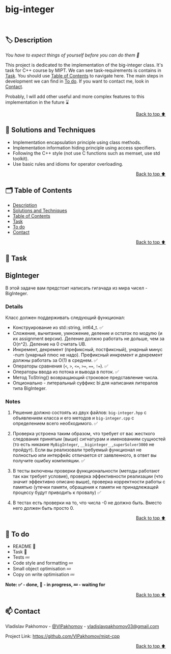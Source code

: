 # big-integer

<br/>

<a id="description"></a>
## 🏷️ Description

*You have to expect things of yourself before you can do them 💫* </br>

This project is dedicated to the implementation of the big-integer class. It's task for C++ course by MIPT. We can see task-requirements is contains in [Task](#task). You should use [Table of Contents](#️table_of_contents) to navigate here. The main steps in development we can find in [To do](#to_do). If you want to contact me, look in [Contact](#contact).<br/>

Probably, I will add other useful and more complex features to this implementation in the future ⌛ 

<p align="right"><a href="#string">Back to top ⬆️</a></p>

<a id="solutions_and_techniques"></a>
## 🎯 Solutions and Techniques

- Implementation encapsulation principle using class methods.
- Implementation information hiding principle using access specifiers.
- Following the C++ style (not use C functions such as memset, use std toolkit). 
- Use basic rules and idioms for operator overloading.   

<p align="right"><a href="#string">Back to top ⬆️</a></p>

<a id="table_of_contents"></a>
## 🗂️ Table of Contents 
- [Description](#️-description)
- [Solutions and Techniques](#-solutions-and-techniques)
- [Table of Contents](#️-table-of-contents)
- [Task](#-task)
- [To do](#-to-do)
- [Contact](#-contact)


<p align="right"><a href="#string">Back to top ⬆️</a></p>

<a id="task"></a>
## 📄 Task 

## BigInteger

В этой задаче вам предстоит написать гигачада из мира чисел - BigInteger.

### Details

Класс должен поддерживать следующий функционал:
* Конструирование из std::string, int64_t. ✅
* Сложение, вычитание, умножение, деление и остаток по модулю (и их assignment версии). 
  Деление должно работать не дольше, чем за O(n^2). Деление на 0 считать UB.
* Инкремент, декремент (префиксный, постфиксный), унарный минус -num (унарный плюс не надо). 
  Префиксный инкремент и декремент должны работать за O(1) в среднем. ✅
* Операторы сравнения (`<`, `>`, `<=`, `>=`, `==`, `!=`). ✅
* Операторы ввода из потока и вывода в поток. ✅
* Метод ToString() возвращающий строковое представление числа.
* Опционально - литеральный суффикс bi для написания литералов типа BigInteger.

### Notes

1. Решение должно состоять из двух файлов: `big-integer.hpp` с объявлением класса и его методов и `big-integer.cpp` с определением всего необходимого. ✅

2. Проверка устроена таким образом, что требует от вас жесткого следования принятым (выше)
   сигнатурам и именованиям сущностей (то есть никакие `MyBigInteger`, `__biginteger__`,`superSolver3000` не пройдут).
   Если вы реализовали требуемый функционал не полностью или интерфейс отличается от заявленного,
   в ответ вы получите ошибку компиляции. ✅

3. В тесты включены проверки функциональности (методы работают так как требует условие),
   проверка эффективности реализации (что значит эффективно описано выше),
   проверка корректности работы с памятью (утечки памяти, обращения к памяти
   не принадлежащей процессу будут приводить к провалу) ✅

4. В тестах есть проверки на то, что числа -0 не должно быть. Вместо него должен быть просто 0.

<p align="right"><a href="#string">Back to top ⬆️</a></p>

<a id="to_do"></a>
## 📌 To do 

- README 🔄
- Task 🔄 
- Tests 💤 
- Code style and formatting 💤 
- Small object optimisation 💤
- Copy on write optimisation 💤


**Note: ✅ - done, 🔄 - in progress, 💤 - waiting for** 

<p align="right"><a href="#string">Back to top ⬆️</a></p>


<a id="contact"></a>
## 📫 Contact  

Vladislav Pakhomov - [@VlPakhomov](https://t.me/VlPakhomov) - [vladislavpakhomov03@gmail.com](mailto:vladislavpakhomov03@gmail.com)

Project Link: https://github.com/VlPakhomov/mipt-cpp

<p align="right"><a href="#string">Back to top ⬆️</a></p>

